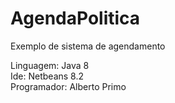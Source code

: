 <h1>AgendaPolitica</h1>

<p>Exemplo de sistema de agendamento

Linguagem: Java 8<br>
Ide: Netbeans 8.2<br>
Programador: Alberto Primo<br>
</p>
